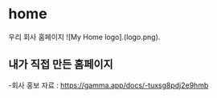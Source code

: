 # home
우리 회사 홈페이지
![My Home logo].(logo.png).
## 내가 직접 만든 홈페이지
-회사 홍보 자료 : https://gamma.app/docs/-tuxsg8pdj2e9hmb
